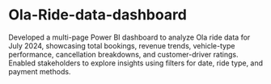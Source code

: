 # Ola-Ride-data-dashboard
Developed a multi-page Power BI dashboard to analyze Ola ride data for July 2024, showcasing total bookings, revenue trends, vehicle-type performance, cancellation breakdowns, and customer-driver ratings. Enabled stakeholders to explore insights using filters for date, ride type, and payment methods.
